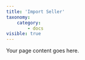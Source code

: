 ```yaml
---
title: 'Import Seller'
taxonomy:
    category:
        - docs
visible: true
---
```


Your page content goes here.
